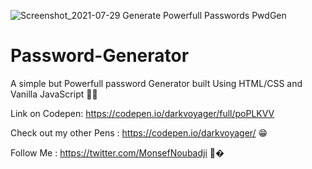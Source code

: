 ![Screenshot_2021-07-29 Generate Powerfull Passwords PwdGen](https://user-images.githubusercontent.com/67560520/127478270-12f9243b-0d9d-4ce7-8759-bf7a44e66572.png)
# Password-Generator
A simple but Powerfull password Generator built Using HTML/CSS and Vanilla JavaScript 👀🔥

Link on Codepen: https://codepen.io/darkvoyager/full/poPLKVV 

Check out my other Pens : https://codepen.io/darkvoyager/ 😁

Follow Me : https://twitter.com/MonsefNoubadji 👀�
